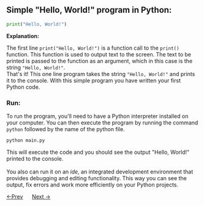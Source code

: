 ## Simple "Hello, World!" program in Python:
```python
print("Hello, World!")
```
**Explanation:**

The first line `print("Hello, World!")` is a function call to the `print()` function. This function is used to output text to the screen. The text to be printed is passed to the function as an argument, which in this case is the string `"Hello, World!"`. <br/>
That's it! This one line program takes the string `"Hello, World!"` and prints it to the console. With this simple program you have written your first Python code.

### Run:
To run the program, you'll need to have a Python interpreter installed on your computer. You can then execute the program by running the command `python` followed by the name of the python file. <br/>
```python
python main.py
```
This will execute the code and you should see the output "Hello, World!" printed to the console.
 <br/>
 <br/>
You also can run it on an *ide*, an integrated development environment that provides debugging and editing functionality. This way you can see the output, fix errors and work more efficiently on your Python projects. <br/>

[<-Prev](https://github.com/enn-dee/program-beginner-advance/blob/main/Learn%20Python/2-basic-concepts.md)&nbsp; &nbsp;&nbsp;&nbsp;  [Next ->](http://www.google.com)
